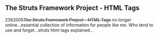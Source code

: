 <article><h1>The Struts Framework Project - HTML Tags</h1><time><span class="day">23</span><span class="month">6</span><span class="year">2005</span></time><strike>The Struts Framework Project - HTML Tags</strike> no longer online...essential collection of information for people like me. Who tend to use and forget...struts html tags explained...</article>